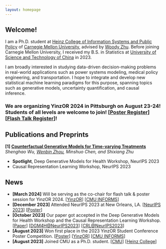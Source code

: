 ```yaml
---
layout: homepage
---
```


## Welcome!

I am a Ph.D. student at [Heinz College of Information Systems and Public Policy](https://www.heinz.cmu.edu/) of [Carnegie Mellon University](https://www.cmu.edu/), advised by [Woody Zhu](https://sites.google.com/view/woodyzhu). Before joining Carnegie Mellon University, I received my B.S. in Statistics at [University of Science and Technology of China](https://en.ustc.edu.cn/) in 2023. 

I am broadly interested in studying data-driven decision-making problems in real-world applications such as power systems modeling, medical policy engineering, and transportation.
I hope to integrate and develop new statistical machine learning paradigms for this purpose, spanning topics such as generative models, uncertainty quantification, and causal inference.

### We are organizing YinzOR 2024 in Pittsburgh on August 23-24! Students of all levels are welcome to join! [[Poster Register](https://forms.gle/f69y6kJRsiRwCsrN6)] [[Flash Talk Register](https://forms.gle/44B7RZ69c9y6tFH57)]! 

## Publications and Preprints

<b>[1] [Counterfactual Generative Models for Time-varying Treatments](https://arxiv.org/abs/2305.15742)</b>  
*Shenghao Wu, <u>Wenbin Zhou</u>, Minshuo Chen, and Shixiang Zhu*
- <b>Spotlight</b>, Deep Generative Models for Health Workshop, NeurIPS 2023   
- Causal Representation Learning Workshop, NeurIPS 2023

## News
- **[March 2024]** Will be serving as the co-chair for flash talk & poster session for YinzOR 2024. [[YinzOR](https://yinzor.cmuinforms.org/)] [[CMU INFORMS](https://cmuinforms.org/)]
- **[December 2023]** Attended NeurIPS 2023 at New Orleans, LA. [[NeurIPS 2023](https://nips.cc/)] [[Poster](../assets/files/neurips_poster.pdf)]
- **[October 2023]** Our paper got accepted in the Deep Generative Models for Health Workshop and the Causal Representation Learning Workshop. [[Paper](https://arxiv.org/abs/2305.15742)] [[DGM4H@NeurIPS2023](https://neurips.cc/virtual/2023/workshop/66495)] [[CRL@NeurIPS2023](https://crl-workshop.github.io/)]
- **[August 2023]**  Won first place in the 2023 YinzOR Student Conference Poster Competition. [[Poster](../assets/files/counterfactualposter.pdf)] [[YinzOR](https://yinzor.cmuinforms.org/)] [[CMU INFORMS](https://cmuinforms.org/)]
- **[August 2023]** Joined CMU as a Ph.D. student. [[CMU](https://www.cmu.edu/)] [[Heinz College](https://www.heinz.cmu.edu/)]
